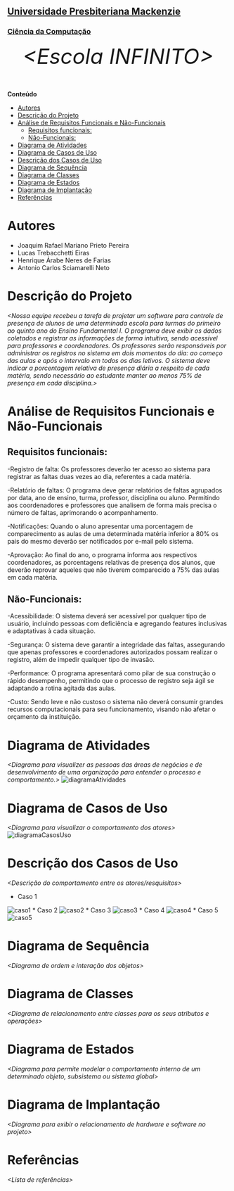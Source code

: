 <h2><a href= "https://www.mackenzie.br">Universidade Presbiteriana Mackenzie</a></h2>
<h3><a href= "https://www.mackenzie.br/graduacao/sao-paulo-higienopolis/ciencia-da-computacao">Ciência da Computação</a></h3>


<font size="+12"><center>
*&lt;Escola INFINITO&gt;*
</center></font>


**Conteúdo**

- [Autores](#autores)
- [Descrição do Projeto](#descrição-do-projeto)
- [Análise de Requisitos Funcionais e Não-Funcionais](#análise-de-requisitos-funcionais-e-não-funcionais)
  - [Requisitos funcionais:](#requisitos-funcionais)
  - [Não-Funcionais:](#não-funcionais)
- [Diagrama de Atividades](#diagrama-de-atividades)
- [Diagrama de Casos de Uso](#diagrama-de-casos-de-uso)
- [Descrição dos Casos de Uso](#descrição-dos-casos-de-uso)
- [Diagrama de Sequência](#diagrama-de-sequência)
- [Diagrama de Classes](#diagrama-de-classes)
- [Diagrama de Estados](#diagrama-de-estados)
- [Diagrama de Implantação](#diagrama-de-implantação)
- [Referências](#referências)


# Autores

* Joaquim Rafael Mariano Prieto Pereira
* Lucas Trebacchetti Eiras
* Henrique Árabe Neres de Farias
* Antonio Carlos Sciamarelli Neto


# Descrição do Projeto

*&lt;Nossa equipe recebeu a tarefa de projetar um software para controle de presença de alunos de uma determinada escola para turmas do primeiro ao quinto ano do Ensino Fundamental I. O programa deve exibir os dados coletados e registrar as informações de forma intuitiva, sendo acessível para professores e coordenadores. Os professores serão responsáveis por administrar os registros no sistema em dois momentos do dia: ao começo das aulas e após o intervalo em todos os dias letivos. O sistema deve indicar a porcentagem relativa de presença diária a respeito de cada matéria, sendo necessário ao estudante manter ao menos 75% de presença em cada disciplina.&gt;*

# Análise de Requisitos Funcionais e Não-Funcionais
## Requisitos funcionais:

-Registro de falta:
    Os professores deverão ter acesso ao sistema para registrar as faltas duas vezes ao dia, referentes a cada matéria.

-Relatório de faltas:
    O programa deve gerar relatórios de faltas agrupados por data, ano de ensino, turma, professor, disciplina ou aluno. Permitindo aos coordenadores e professores que analisem de forma mais precisa o número de faltas, aprimorando o acompanhamento.

-Notificações:
    Quando o aluno apresentar uma porcentagem de comparecimento as aulas de uma determinada matéria inferior a 80% os pais do mesmo deverão ser notificados por e-mail pelo sistema.

-Aprovação:
    Ao final do ano, o programa informa aos respectivos coordenadores, as porcentagens relativas de presença dos alunos, que deverão reprovar aqueles que não tiverem comparecido a 75% das aulas em cada matéria.

## Não-Funcionais:

-Acessibilidade:
    O sistema deverá ser acessível por qualquer tipo de usuário, incluindo pessoas com deficiência e agregando features inclusivas e adaptativas à cada situação.

-Segurança:
    O sistema deve garantir a integridade das faltas, assegurando que apenas professores e coordenadores autorizados possam realizar o registro, além de impedir qualquer tipo de invasão.

-Performance:
    O programa apresentará como pilar de sua construção o rápido desempenho, permitindo que o processo de registro seja ágil se adaptando a rotina agitada das aulas.

-Custo:
    Sendo leve e não custoso o sistema não deverá consumir grandes recursos computacionais para seu funcionamento, visando não afetar o orçamento da instituição.

# Diagrama de Atividades

*&lt;Diagrama para visualizer as pessoas das áreas de negócios e de desenvolvimento de uma organização para entender o processo e comportamento.&gt;*
<img src="https://i.imgur.com/GPHT5LG.png" alt="diagramaAtividades">

# Diagrama de Casos de Uso

*&lt;Diagrama para visualizar o comportamento dos atores&gt;*
<img src="https://i.imgur.com/XhUbdgA.png" alt="diagramaCasosUso">

# Descrição dos Casos de Uso

*&lt;Descrição do comportamento entre os atores/resquisitos&gt;*

* Caso 1
<img src="https://i.imgur.com/pDJlMYc.png" alt="caso1">
* Caso 2
<img src="https://i.imgur.com/s1ixQz2.png" alt="caso2">
* Caso 3
<img src="https://i.imgur.com/ukIx76q.png" alt="caso3">
* Caso 4
<img src="https://i.imgur.com/pjKr6q1.png" alt="caso4">
* Caso 5
<img src="https://i.imgur.com/kmjTgSS.png" alt="caso5">


# Diagrama de Sequência

*&lt;Diagrama de ordem e interação dos objetos&gt;*

# Diagrama de Classes

*&lt;Diagrama de relacionamento entre classes para os seus atributos e operações&gt;*

# Diagrama de Estados

*&lt;Diagrama para permite modelar o comportamento interno de um determinado objeto, subsistema ou sistema global&gt;*

# Diagrama de Implantação

*&lt;Diagrama para exibir o relacionamento de hardware e software no projeto&gt;*

# Referências

*&lt;Lista de referências&gt;*
